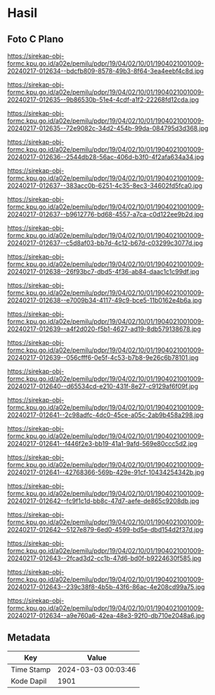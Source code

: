 # Hasil

## Foto C Plano

https://sirekap-obj-formc.kpu.go.id/a02e/pemilu/pdpr/19/04/02/10/01/1904021001009-20240217-012634--bdcfb809-8578-49b3-8f64-3ea4eebf4c8d.jpg

https://sirekap-obj-formc.kpu.go.id/a02e/pemilu/pdpr/19/04/02/10/01/1904021001009-20240217-012635--9b86530b-51e4-4cdf-a1f2-22268fd12cda.jpg

https://sirekap-obj-formc.kpu.go.id/a02e/pemilu/pdpr/19/04/02/10/01/1904021001009-20240217-012635--72e9082c-34d2-454b-99da-084795d3d368.jpg

https://sirekap-obj-formc.kpu.go.id/a02e/pemilu/pdpr/19/04/02/10/01/1904021001009-20240217-012636--2544db28-56ac-406d-b3f0-4f2afa634a34.jpg

https://sirekap-obj-formc.kpu.go.id/a02e/pemilu/pdpr/19/04/02/10/01/1904021001009-20240217-012637--383acc0b-6251-4c35-8ec3-34602fd5fca0.jpg

https://sirekap-obj-formc.kpu.go.id/a02e/pemilu/pdpr/19/04/02/10/01/1904021001009-20240217-012637--b9612776-bd68-4557-a7ca-c0d122ee9b2d.jpg

https://sirekap-obj-formc.kpu.go.id/a02e/pemilu/pdpr/19/04/02/10/01/1904021001009-20240217-012637--c5d8af03-bb7d-4c12-b67d-c03299c3077d.jpg

https://sirekap-obj-formc.kpu.go.id/a02e/pemilu/pdpr/19/04/02/10/01/1904021001009-20240217-012638--26f93bc7-dbd5-4f36-ab84-daac1c1c99df.jpg

https://sirekap-obj-formc.kpu.go.id/a02e/pemilu/pdpr/19/04/02/10/01/1904021001009-20240217-012638--e7009b34-4117-49c9-bce5-11b0162e4b6a.jpg

https://sirekap-obj-formc.kpu.go.id/a02e/pemilu/pdpr/19/04/02/10/01/1904021001009-20240217-012639--a4f2d020-f5b1-4627-ad19-8db579138678.jpg

https://sirekap-obj-formc.kpu.go.id/a02e/pemilu/pdpr/19/04/02/10/01/1904021001009-20240217-012639--056cfff6-0e5f-4c53-b7b8-9e26c6b78101.jpg

https://sirekap-obj-formc.kpu.go.id/a02e/pemilu/pdpr/19/04/02/10/01/1904021001009-20240217-012640--d65534cd-e210-431f-8e27-c9129af6f09f.jpg

https://sirekap-obj-formc.kpu.go.id/a02e/pemilu/pdpr/19/04/02/10/01/1904021001009-20240217-012641--2c98adfc-4dc0-45ce-a05c-2ab9b458a298.jpg

https://sirekap-obj-formc.kpu.go.id/a02e/pemilu/pdpr/19/04/02/10/01/1904021001009-20240217-012641--f446f2e3-bb19-41a1-9afd-569e80ccc5d2.jpg

https://sirekap-obj-formc.kpu.go.id/a02e/pemilu/pdpr/19/04/02/10/01/1904021001009-20240217-012641--42768366-569b-429e-91cf-10434254342b.jpg

https://sirekap-obj-formc.kpu.go.id/a02e/pemilu/pdpr/19/04/02/10/01/1904021001009-20240217-012642--fc9f1c1d-bb8c-47d7-aefe-de865c9208db.jpg

https://sirekap-obj-formc.kpu.go.id/a02e/pemilu/pdpr/19/04/02/10/01/1904021001009-20240217-012642--5127e879-6ed0-4599-bd5e-dbd154d2f37d.jpg

https://sirekap-obj-formc.kpu.go.id/a02e/pemilu/pdpr/19/04/02/10/01/1904021001009-20240217-012643--2fcad3d2-cc1b-47d6-bd0f-b9224630f585.jpg

https://sirekap-obj-formc.kpu.go.id/a02e/pemilu/pdpr/19/04/02/10/01/1904021001009-20240217-012643--239c38f8-4b5b-43f6-86ac-4e208cd99a75.jpg

https://sirekap-obj-formc.kpu.go.id/a02e/pemilu/pdpr/19/04/02/10/01/1904021001009-20240217-012634--a9e760a6-42ea-48e3-92f0-db710e2048a6.jpg


## Metadata

| Key        | Value               |
| ---------- | ------------------- |
| Time Stamp | 2024-03-03 00:03:46 |
| Kode Dapil | 1901                |



